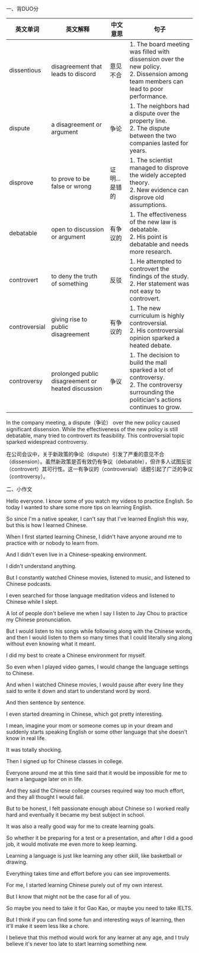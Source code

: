 
一、背DUO分


| 英文单词          | 英文解释                              | 中文意思       | 句子                                                                                             |
|---------------|------------------------------------|--------------|------------------------------------------------------------------------------------------------|
| dissentious   | disagreement that leads to discord | 意见不合     | 1. The board meeting was filled with dissension over the new policy. <br> 2. Dissension among team members can lead to poor performance. |
| dispute       | a disagreement or argument         | 争论         | 1. The neighbors had a dispute over the property line. <br> 2. The dispute between the two companies lasted for years. |
| disprove      | to prove to be false or wrong      | 证明...是错的 | 1. The scientist managed to disprove the widely accepted theory. <br> 2. New evidence can disprove old assumptions. |
| debatable     | open to discussion or argument     | 有争议的     | 1. The effectiveness of the new law is debatable. <br> 2. His point is debatable and needs more research. |
| controvert    | to deny the truth of something     | 反驳         | 1. He attempted to controvert the findings of the study. <br> 2. Her statement was not easy to controvert. |
| controversial | giving rise to public disagreement | 有争议的     | 1. The new curriculum is highly controversial. <br> 2. His controversial opinion sparked a heated debate. |
| controversy   | prolonged public disagreement or heated discussion | 争议         | 1. The decision to build the mall sparked a lot of controversy. <br> 2. The controversy surrounding the politician's actions continues to grow. |


In the company meeting, a dispute（争论） over the new policy caused significant dissension. While the effectiveness of the new policy is still debatable, many tried to controvert its feasibility. This controversial topic sparked widespread controversy.


在公司会议中，关于新政策的争论（dispute）引发了严重的意见不合（dissension）。虽然新政策是否有效仍有争议（debatable），但许多人试图反驳（controvert）其可行性。这一有争议的（controversial）话题引起了广泛的争议（controversy）。


二、小作文


Hello everyone. I know some of you watch my videos to practice English. So today I wanted to share some more tips on learning English.

So since I'm a native speaker, I can't say that I've learned English this way, but this is how I learned Chinese.

When I first started learning Chinese, I didn't have anyone around me to practice with or nobody to learn from.

And I didn't even live in a Chinese-speaking environment.

I didn't understand anything.

But I constantly watched Chinese movies, listened to music, and listened to Chinese podcasts.

I even searched for those language meditation videos and listened to Chinese while I slept.

A lot of people don't believe me when I say I listen to Jay Chou to practice my Chinese pronunciation.

But I would listen to his songs while following along with the Chinese words, and then I would listen to them so many times that I could literally sing along without even knowing what it meant.

I did my best to create a Chinese environment for myself.

So even when I played video games, I would change the language settings to Chinese.

And when I watched Chinese movies, I would pause after every line they said to write it down and start to understand word by word.

And then sentence by sentence.

I even started dreaming in Chinese, which got pretty interesting.

I mean, imagine your mom or someone comes up in your dream and suddenly starts speaking English or some other language that she doesn't know in real life.

It was totally shocking.

Then I signed up for Chinese classes in college.

Everyone around me at this time said that it would be impossible for me to learn a language later on in life.

And they said the Chinese college courses required way too much effort, and they all thought I would fail.

But to be honest, I felt passionate enough about Chinese so I worked really hard and eventually it became my best subject in school.

It was also a really good way for me to create learning goals.

So whether it be preparing for a test or a presentation, and after I did a good job, it would motivate me even more to keep learning.

Learning a language is just like learning any other skill, like basketball or drawing.

Everything takes time and effort before you can see improvements.

For me, I started learning Chinese purely out of my own interest.

But I know that might not be the case for all of you.

So maybe you need to take it for Gao Kao, or maybe you need to take IELTS.

But I think if you can find some fun and interesting ways of learning, then it'll make it seem less like a chore.

I believe that this method would work for any learner at any age, and I truly believe it's never too late to start learning something new.